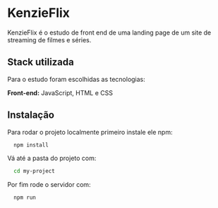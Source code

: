 
# KenzieFlix

KenzieFlix é o estudo de front end de uma landing page de um site de streaming de filmes e séries.




## Stack utilizada

Para o estudo foram escolhidas as tecnologias:

**Front-end:** JavaScript, HTML e CSS



## Instalação

Para rodar o projeto localmente primeiro instale ele npm:

```bash
  npm install
```

Vá até a pasta do projeto com:

```bash
  cd my-project
```

Por fim rode o servidor com:

```bash
  npm run
```
